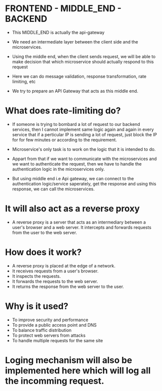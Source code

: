 # FRONTEND - MIDDLE_END - BACKEND

- This MIDDLE_END is actually the api-gateway

- We need an intermediate layer between the client side and the microservices.
- Using the middle end, when the client sends request, we will be able to make decision that which microservice should actually respond to this request
- Here we can do message validation, response transformation, rate limiting, etc
- We try to prepare an API Gateway that acts as this middle end.

# What does rate-limiting do?

- If someone is trying to bombard a lot of request to our backend services, then I cannot implement same logic again and again in every service that if a perticular IP is sending a lot of request, just block the IP for for few minutes or according to the requirement.

- Microservice's only task is to work on the logic that it is intended to do.

- Appart from that if we want to communicate with the microservices and we want to authenticate the request, then we have to handle the authentication logic in the microservices only.

- But using middle end i.e Api gateway, we can connect to the authentication logic/service saperately, get the response and using this response, we can call the microservices.

# It will also act as a reverse proxy

- A reverse proxy is a server that acts as an intermediary between a user's browser and a web server. It intercepts and forwards requests from the user to the web server.

# How does it work?

- A reverse proxy is placed at the edge of a network.
- It receives requests from a user's browser.
- It inspects the requests.
- It forwards the requests to the web server.
- It returns the response from the web server to the user.

# Why is it used?

- To improve security and performance
- To provide a public access point and DNS
- To balance traffic distribution
- To protect web servers from attacks
- To handle multiple requests for the same site

# Loging mechanism will also be implemented here which will log all the incomming request.
